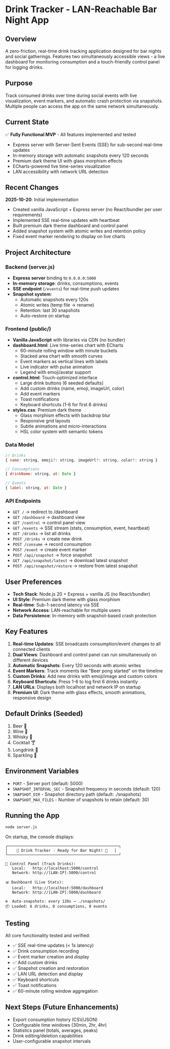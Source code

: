 # Drink Tracker - LAN-Reachable Bar Night App

## Overview
A zero-friction, real-time drink tracking application designed for bar nights and social gatherings. Features two simultaneously accessible views - a live dashboard for monitoring consumption and a touch-friendly control panel for logging drinks.

## Purpose
Track consumed drinks over time during social events with live visualization, event markers, and automatic crash protection via snapshots. Multiple people can access the app on the same network simultaneously.

## Current State
✅ **Fully Functional MVP** - All features implemented and tested
- Express server with Server-Sent Events (SSE) for sub-second real-time updates
- In-memory storage with automatic snapshots every 120 seconds
- Premium dark theme UI with glass morphism effects
- ECharts-powered live time-series visualization
- LAN accessibility with network URL detection

## Recent Changes
**2025-10-20**: Initial implementation
- Created vanilla JavaScript + Express server (no React/bundler per user requirements)
- Implemented SSE real-time updates with heartbeat
- Built premium dark theme dashboard and control panel
- Added snapshot system with atomic writes and retention policy
- Fixed event marker rendering to display on live charts

## Project Architecture

### Backend (server.js)
- **Express server** binding to `0.0.0.0:5000`
- **In-memory storage**: drinks, consumptions, events
- **SSE endpoint** (`/events`) for real-time push updates
- **Snapshot system**: 
  - Automatic snapshots every 120s
  - Atomic writes (temp file → rename)
  - Retention: last 30 snapshots
  - Auto-restore on startup

### Frontend (public/)
- **Vanilla JavaScript** with libraries via CDN (no bundler)
- **dashboard.html**: Live time-series chart with ECharts
  - 60-minute rolling window with minute buckets
  - Stacked area chart with smooth curves
  - Event markers as vertical lines with labels
  - Live indicator with pulse animation
  - Legend with emoji/avatar support
- **control.html**: Touch-optimized interface
  - Large drink buttons (6 seeded defaults)
  - Add custom drinks (name, emoji, imageUrl, color)
  - Add event markers
  - Toast notifications
  - Keyboard shortcuts (1-6 for first 6 drinks)
- **styles.css**: Premium dark theme
  - Glass morphism effects with backdrop blur
  - Responsive grid layouts
  - Subtle animations and micro-interactions
  - HSL color system with semantic tokens

### Data Model
```javascript
// Drinks
{ name: string, emoji?: string, imageUrl?: string, color?: string }

// Consumptions
{ drinkName: string, at: Date }

// Events
{ label: string, at: Date }
```

### API Endpoints
- `GET /` → redirect to /dashboard
- `GET /dashboard` → dashboard view
- `GET /control` → control panel view
- `GET /events` → SSE stream (stats, consumption, event, heartbeat)
- `GET /drinks` → list all drinks
- `POST /drinks` → create new drink
- `POST /consume` → record consumption
- `POST /event` → create event marker
- `POST /api/snapshot` → force snapshot
- `GET /api/snapshot/latest` → download latest snapshot
- `POST /api/snapshot/restore` → restore from latest snapshot

## User Preferences
- **Tech Stack**: Node.js 20 + Express + vanilla JS (no React/bundler)
- **UI Style**: Premium dark theme with glass morphism
- **Real-time**: Sub-1-second latency via SSE
- **Network Access**: LAN-reachable for multiple users
- **Data Persistence**: In-memory with snapshot-based crash protection

## Key Features
1. **Real-time Updates**: SSE broadcasts consumption/event changes to all connected clients
2. **Dual Views**: Dashboard and control panel can run simultaneously on different devices
3. **Automatic Snapshots**: Every 120 seconds with atomic writes
4. **Event Markers**: Track moments like "Beer pong started" on the timeline
5. **Custom Drinks**: Add new drinks with emoji/image and custom colors
6. **Keyboard Shortcuts**: Press 1-6 to log first 6 drinks instantly
7. **LAN URLs**: Displays both localhost and network IP on startup
8. **Premium UI**: Dark theme with glass effects, smooth animations, responsive design

## Default Drinks (Seeded)
1. Beer 🍺
2. Wine 🍷
3. Whisky 🥃
4. Cocktail 🍸
5. Longdrink 🍹
6. Sparkling 🥂

## Environment Variables
- `PORT` - Server port (default: 5000)
- `SNAPSHOT_INTERVAL_SEC` - Snapshot frequency in seconds (default: 120)
- `SNAPSHOT_DIR` - Snapshot directory path (default: ./snapshots)
- `SNAPSHOT_MAX_FILES` - Number of snapshots to retain (default: 30)

## Running the App
```bash
node server.js
```

On startup, the console displays:
```
┌─────────────────────────────────────────────────┐
│    🍺 Drink Tracker - Ready for Bar Night! 🍺   │
└─────────────────────────────────────────────────┘

📱 Control Panel (Track Drinks):
   Local:   http://localhost:5000/control
   Network: http://[LAN-IP]:5000/control

📊 Dashboard (Live Stats):
   Local:   http://localhost:5000/dashboard
   Network: http://[LAN-IP]:5000/dashboard

⚙️  Auto-snapshots: every 120s → ./snapshots/
📦 Loaded: 6 drinks, 0 consumptions, 0 events
```

## Testing
All core functionality tested and verified:
- ✅ SSE real-time updates (< 1s latency)
- ✅ Drink consumption recording
- ✅ Event marker creation and display
- ✅ Add custom drinks
- ✅ Snapshot creation and restoration
- ✅ LAN URL detection and display
- ✅ Keyboard shortcuts
- ✅ Toast notifications
- ✅ 60-minute rolling window aggregation

## Next Steps (Future Enhancements)
- Export consumption history (CSV/JSON)
- Configurable time windows (30min, 2hr, 4hr)
- Statistics panel (totals, averages, peaks)
- Drink editing/deletion capabilities
- User-configurable snapshot intervals

